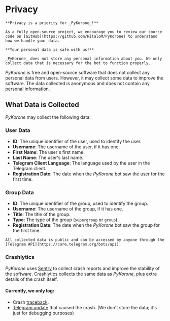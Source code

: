 # Privacy

```{note}
**Privacy is a priority for _PyKorone_!**

As a fully open-source project, we encourage you to review our source code on [GitHub](https://github.com/HitaloM/PyKorone) to understand how we handle your data.
```

```{important}
**Your personal data is safe with us!**

_PyKorone_ does not store any personal information about you. We only collect data that is necessary for the bot to function properly.
```

_PyKorone_ is free and open-source software that does not collect any personal data from users. However, it may collect some data to improve the software. The data collected is anonymous and does not contain any personal information.

## What Data is Collected

_PyKorone_ may collect the following data:

### User Data

- **ID**: The unique identifier of the user, used to identify the user.
- **Username**: The username of the user, if it has one.
- **First Name**: The user's first name.
- **Last Name**: The user's last name.
- **Telegram Client Language**: The language used by the user in the Telegram client.
- **Registration Date**: The date when the _PyKorone_ bot saw the user for the first time.

### Group Data

- **ID**: The unique identifier of the group, used to identify the group.
- **Username**: The username of the group, if it has one.
- **Title**: The title of the group.
- **Type**: The type of the group (`supergroup` or `group`).
- **Registration Date**: The date when the _PyKorone_ bot saw the group for the first time.

```{note}
All collected data is public and can be accessed by anyone through the [Telegram API](https://core.telegram.org/bots/api).
```

### Crashlytics

_PyKorone_ uses [Sentry](https://sentry.io/) to collect crash reports and improve the stability of the software. Crashlytics collects the same data as _PyKorone_, plus extra details of the crash itself.

#### Currently, we only log:

- Crash [traceback](https://en.wikipedia.org/wiki/Stack_trace).
- [Telegram update](https://core.telegram.org/api/updates) that caused the crash. (We don't store the data; it's just for debugging purposes)
